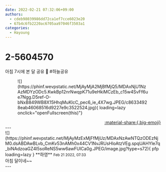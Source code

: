 ```yaml
---
date: 2022-02-21 07:32:06+09:00
authors:
  - cdeb98039986dd72ca1ef7cce6023e20
  - 67b4c6fb2220ac6705aa97046f3503a1
categories:
  - Hayoung
---
```


# 2-5604570

<div class="post-container" markdown="1">
<div class="content-container md-sidebar__scrollwrap" markdown="1">

아침 7시에 본 달 공유 🥰 \#하늘공유 
<figure markdown="1">
![](https://phinf.wevpstatic.net/MjAyMjA2MjBfMjQ5/MDAxNjU1NzAzMDYzODc5.KwkBp12nrNwqpK71u9eHkiMCzEb_c15w4SvFf6ue7Ngg.D5ref-O-bNxB849WB8X15HhqMuKlcC_pec6_ie_4X7wg.JPEG/c86334928eab46068516d9227e9c3522524.jpg){ loading=lazy onclick="openFullscreen(this)"}
</figure>


</div>
</div>

<div style="text-align: right;" markdown="1">
<a href="https://weverse.io/fromis9/fanpost/2-5604570" style="text-align: right;">:material-share:{.big-emoji}</a>
</div>
---

<div class="comments-container md-sidebar__scrollwrap" markdown="1">
<div class="comment" markdown="1">
<div class='id-container' markdown="1">
![](https://phinf.wevpstatic.net/MjAyMzExMjFfMjUz/MDAxNzAwNTQzODEzNjM0.dsABDAwBLvb_CmKv53nAMh0x44CV1NvJRUsHloAtzVEg.spqUAHYle7q_biNAdzoaGZ4l5soReNS5ww6awFUlCa0g.JPEG/image.jpg?type=s72){ pfp loading=lazy }
**<span class="artist">하영</span>** <small>Feb 21 2022, 07:33</small><br>
</div>
<div class='comment-body' markdown="1">
아침 달이네~~
</div>
</div>
</div>
---
